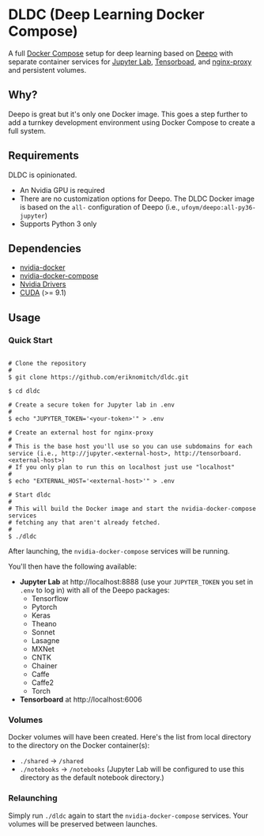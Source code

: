 # DLDC (Deep Learning Docker Compose)

A full [Docker Compose](https://github.com/docker/compose) setup for deep learning based on [Deepo](https://github.com/ufoym/deepo) with separate container services for [Jupyter Lab](https://github.com/jupyterlab/jupyterlab), [Tensorboad](https://github.com/tensorflow/tensorboard), and [nginx-proxy](https://github.com/jwilder/nginx-proxy) and persistent volumes.

## Why?

Deepo is great but it's only one Docker image. This goes a step further to add a turnkey development environment using Docker Compose to create a full system.

## Requirements

DLDC is opinionated.

* An Nvidia GPU is required
* There are no customization options for Deepo. The DLDC Docker image is based on the `all-` configuration of Deepo (i.e., `ufoym/deepo:all-py36-jupyter`)
* Supports Python 3 only

## Dependencies

* [nvidia-docker](https://github.com/NVIDIA/nvidia-docker)
* [nvidia-docker-compose](https://github.com/eywalker/nvidia-docker-compose)
* [Nvidia Drivers](http://www.nvidia.com/Download/index.aspx)
* [CUDA](https://developer.nvidia.com/cuda-downloads) (>= 9.1)

## Usage

### Quick Start

```Shell

# Clone the repository
#
$ git clone https://github.com/eriknomitch/dldc.git

$ cd dldc

# Create a secure token for Jupyter lab in .env
# 
$ echo "JUPYTER_TOKEN='<your-token>'" > .env

# Create an external host for nginx-proxy
#
# This is the base host you'll use so you can use subdomains for each service (i.e., http://jupyter.<external-host>, http://tensorboard.<external-host>)
# If you only plan to run this on localhost just use "localhost"
#
$ echo "EXTERNAL_HOST='<external-host>'" > .env

# Start dldc
#
# This will build the Docker image and start the nvidia-docker-compose services
# fetching any that aren't already fetched.
#
$ ./dldc

```

After launching, the `nvidia-docker-compose` services will be running.

You'll then have the following available:

* **Jupyter Lab** at http://localhost:8888 (use your `JUPYTER_TOKEN` you set in `.env` to log in) with all of the Deepo packages:
  * Tensorflow
  * Pytorch
  * Keras
  * Theano
  * Sonnet
  * Lasagne
  * MXNet
  * CNTK
  * Chainer
  * Caffe
  * Caffe2
  * Torch
* **Tensorboard** at http://localhost:6006

### Volumes

Docker volumes will have been created. Here's the list from local directory to the directory on the Docker container(s):
  * `./shared` -> `/shared`
  * `./notebooks` -> `/notebooks` (Jupyter Lab will be configured to use this directory as the default notebook directory.)

### Relaunching

Simply run `./dldc` again to start the `nvidia-docker-compose` services. Your volumes will be preserved between launches.
